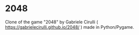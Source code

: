 # 2048
Clone of the game "2048" by Gabriele Cirulli ( https://gabrielecirulli.github.io/2048/ ) made in Python/Pygame.
